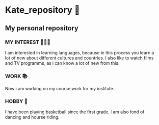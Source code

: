 # Kate_repository 👑
## My personal repository 

 ### MY INTEREST 👩🏼‍🎓
I am interested in learning languages, because in this process you learn a lot of new about different cultures and countries. I also like to watch films and TV programms, as i can know a lot of new from this.
 ### WORK 📚
 Now i am working on my course work for my institute.
 ### HOBBY 🏀
 I have been playing basketball since the first grade. I am also fond of dancing and hourse riding.
